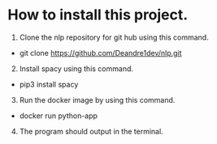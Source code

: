 # How to install this project.
1. Clone the nlp repository for git hub using this command.
* git clone https://github.com/Deandre1dev/nlp.git

2. Install spacy using this command.
* pip3 install spacy

3. Run the docker image by using this command.
* docker run python-app

4. The program should output in the terminal.